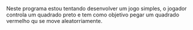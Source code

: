 Neste programa estou tentando desenvolver um jogo simples, o jogador controla um quadrado preto e tem como objetivo pegar um quadrado vermelho qu se move aleatorriamente. 